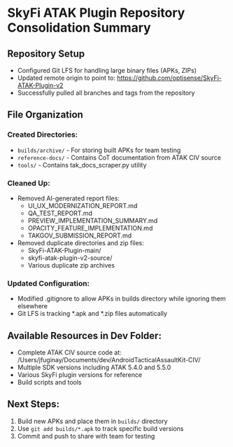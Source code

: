 # SkyFi ATAK Plugin Repository Consolidation Summary

## Repository Setup
- Configured Git LFS for handling large binary files (APKs, ZIPs)
- Updated remote origin to point to: https://github.com/optisense/SkyFi-ATAK-Plugin-v2
- Successfully pulled all branches and tags from the repository

## File Organization

### Created Directories:
- `builds/archive/` - For storing built APKs for team testing
- `reference-docs/` - Contains CoT documentation from ATAK CIV source
- `tools/` - Contains tak_docs_scraper.py utility

### Cleaned Up:
- Removed AI-generated report files:
  - UI_UX_MODERNIZATION_REPORT.md
  - QA_TEST_REPORT.md
  - PREVIEW_IMPLEMENTATION_SUMMARY.md
  - OPACITY_FEATURE_IMPLEMENTATION.md
  - TAKGOV_SUBMISSION_REPORT.md
- Removed duplicate directories and zip files:
  - SkyFi-ATAK-Plugin-main/
  - skyfi-atak-plugin-v2-source/
  - Various duplicate zip archives

### Updated Configuration:
- Modified .gitignore to allow APKs in builds directory while ignoring them elsewhere
- Git LFS is tracking *.apk and *.zip files automatically

## Available Resources in Dev Folder:
- Complete ATAK CIV source code at: /Users/jfuginay/Documents/dev/AndroidTacticalAssaultKit-CIV/
- Multiple SDK versions including ATAK 5.4.0 and 5.5.0
- Various SkyFi plugin versions for reference
- Build scripts and tools

## Next Steps:
1. Build new APKs and place them in `builds/` directory
2. Use `git add builds/*.apk` to track specific build versions
3. Commit and push to share with team for testing